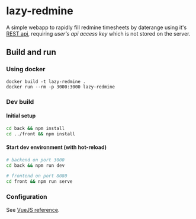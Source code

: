 # lazy-redmine

A simple webapp to rapidly fill redmine timesheets by daterange using it's [REST api](https://www.redmine.org/projects/redmine/wiki/Rest_api), requiring *user's api access key* which is not stored on the server.

## Build and run

### Using docker

```
docker build -t lazy-redmine .
docker run --rm -p 3000:3000 lazy-redmine
```

### Dev build

#### Initial setup

```sh
cd back && npm install
cd ../front && npm install
```

#### Start dev environment (with hot-reload)

```sh
# backend on port 3000
cd back && npm run dev

# frontend on port 8080
cd front && npm run serve
```

### Configuration

See [VueJS reference](https://cli.vuejs.org/config/).

